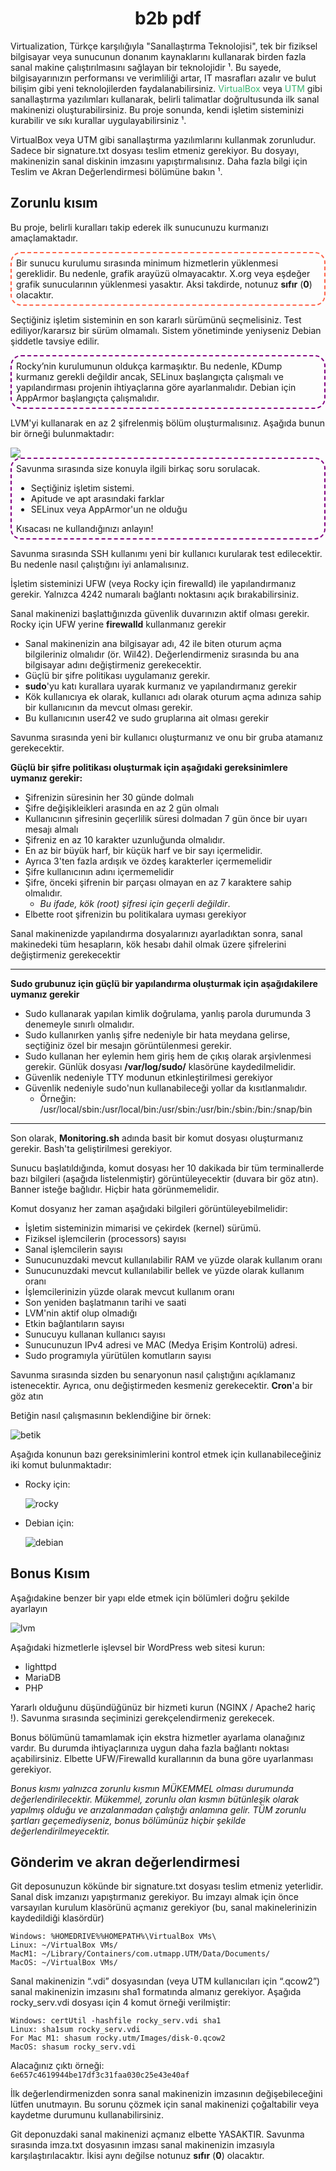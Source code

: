 # <span style="color:;"> <center> b2b pdf </span>

Virtualization, Türkçe karşılığıyla "Sanallaştırma Teknolojisi", tek bir fiziksel bilgisayar veya sunucunun donanım kaynaklarını kullanarak birden fazla sanal makine çalıştırılmasını sağlayan bir teknolojidir ¹. Bu sayede, bilgisayarınızın performansı ve verimliliği artar, IT masrafları azalır ve bulut bilişim gibi yeni teknolojilerden faydalanabilirsiniz. <span style="color:MediumSeaGreen;">VirtualBox</span> veya <span style="color:MediumSeaGreen;">UTM</span> gibi sanallaştırma yazılımları kullanarak, belirli talimatlar doğrultusunda ilk sanal makinenizi oluşturabilirsiniz. Bu proje sonunda, kendi işletim sisteminizi kurabilir ve sıkı kurallar uygulayabilirsiniz ¹.

VirtualBox veya UTM gibi sanallaştırma yazılımlarını kullanmak zorunludur. Sadece bir signature.txt dosyası teslim etmeniz gerekiyor. Bu dosyayı, makinenizin sanal diskinin imzasını yapıştırmalısınız. Daha fazla bilgi için Teslim ve Akran Değerlendirmesi bölümüne bakın ¹.

## Zorunlu kısım

Bu proje, belirli kuralları takip ederek ilk sunucunuzu kurmanızı amaçlamaktadır.

<div style="border:2px dashed Tomato; padding: 7px; border-radius:17px">  Bir sunucu kurulumu sırasında minimum hizmetlerin yüklenmesi gereklidir. Bu nedenle, grafik arayüzü olmayacaktır. X.org veya eşdeğer grafik sunucularının yüklenmesi yasaktır. Aksi takdirde, notunuz <b>sıfır</b> (<b>0</b>) olacaktır. </div>

Seçtiğiniz işletim sisteminin en son kararlı sürümünü seçmelisiniz. Test ediliyor/kararsız bir sürüm olmamalı. Sistem yönetiminde yeniyseniz Debian şiddetle tavsiye edilir.  

<div style="border:2px dashed Purple; padding: 7px; border-radius: 17px"> Rocky’nin kurulumunun oldukça karmaşıktır. Bu nedenle, KDump kurmanız gerekli değildir ancak, SELinux başlangıçta çalışmalı ve yapılandırması projenin ihtiyaçlarına göre ayarlanmalıdır. Debian için AppArmor başlangıçta çalışmalıdır.</div>

LVM'yi kullanarak en az 2 şifrelenmiş bölüm oluşturmalısınız. Aşağıda bunun bir örneği bulunmaktadır:

<img src="./disk.png">

<div style="border:2px dashed Purple;padding: 7px; border-radius:17px; background:; margin-bottom: px;"> Savunma sırasında size konuyla ilgili birkaç soru sorulacak.
<ul style="padding-left: px;">
 <li>Seçtiğiniz işletim sistemi.</li>
 <li>Apitude ve apt arasındaki farklar</li>
 <li>SELinux veya AppArmor'un ne olduğu </li>
</ul>
Kısacası ne kullandığınızı anlayın! </div>

Savunma sırasında SSH kullanımı yeni bir kullanıcı kurularak test edilecektir. Bu nedenle nasıl çalıştığını iyi anlamalısınız.

İşletim sisteminizi UFW (veya Rocky için firewalld) ile yapılandırmanız gerekir. Yalnızca 4242 numaralı bağlantı noktasını açık bırakabilirsiniz.

Sanal makinenizi başlattığınızda güvenlik duvarınızın aktif olması gerekir.
Rocky için UFW yerine **firewalld** kullanmanız gerekir

- Sanal makinenizin ana bilgisayar adı, 42 ile biten oturum açma bilgileriniz olmalıdır (ör.
Wil42). Değerlendirmeniz sırasında bu ana bilgisayar adını değiştirmeniz gerekecektir.
- Güçlü bir şifre politikası uygulamanız gerekir.
- **sudo**'yu katı kurallara uyarak kurmanız ve yapılandırmanız gerekir
- Kök kullanıcıya ek olarak, kullanıcı adı olarak oturum açma adınıza sahip bir kullanıcının da mevcut olması gerekir.
- Bu kullanıcının user42 ve sudo gruplarına ait olması gerekir

Savunma sırasında yeni bir kullanıcı oluşturmanız ve onu bir gruba atamanız gerekecektir.

**Güçlü bir şifre politikası oluşturmak için aşağıdaki gereksinimlere uymanız gerekir:**

- Şifrenizin süresinin her 30 günde dolmalı
- Şifre değişikleikleri arasında en az 2 gün olmalı
- Kullanıcının şifresinin geçerlilik süresi dolmadan 7 gün önce bir uyarı mesajı almalı
- Şifreniz en az 10 karakter uzunluğunda olmalıdır. 
- En az bir büyük harf, bir küçük harf ve bir sayı içermelidir.
- Ayrıca 3'ten fazla ardışık ve özdeş karakterler içermemelidir
- Şifre kullanıcının adını içermemelidir
- Şifre, önceki şifrenin bir parçası olmayan en az 7 karaktere sahip olmalıdır.
  - *Bu ifade, kök (root) şifresi için geçerli değildir*.
- Elbette root şifrenizin bu politikalara uyması gerekiyor

Sanal makinenizde yapılandırma dosyalarınızı ayarladıktan sonra, sanal makinedeki tüm hesapların, kök hesabı dahil olmak üzere şifrelerini değiştirmeniz gerekecektir  

***

**Sudo grubunuz için güçlü bir yapılandırma oluşturmak için aşağıdakilere uymanız gerekir**

- Sudo kullanarak yapılan kimlik doğrulama, yanlış parola durumunda 3 denemeyle sınırlı olmalıdır.
- Sudo kullanırken yanlış şifre nedeniyle bir hata meydana gelirse, seçtiğiniz özel bir mesajın görüntülenmesi gerekir.
- Sudo kullanan her eylemin hem giriş hem de çıkış olarak arşivlenmesi gerekir. Günlük dosyası **/var/log/sudo/** klasörüne kaydedilmelidir.
- Güvenlik nedeniyle TTY modunun etkinleştirilmesi gerekiyor
- Güvenlik nedeniyle sudo'nun kullanabileceği yollar da kısıtlanmalıdır. 
  - Örneğin: <br> /usr/local/sbin:/usr/local/bin:/usr/sbin:/usr/bin:/sbin:/bin:/snap/bin

***

Son olarak, **Monitoring.sh** adında basit bir komut dosyası oluşturmanız gerekir. Bash'ta geliştirilmesi gerekiyor.  

Sunucu başlatıldığında, komut dosyası her 10 dakikada bir tüm terminallerde bazı bilgileri (aşağıda listelenmiştir) görüntüleyecektir (duvara bir göz atın). Banner isteğe bağlıdır. Hiçbir hata görünmemelidir.

Komut dosyanız her zaman aşağıdaki bilgileri görüntüleyebilmelidir:

- İşletim sisteminizin mimarisi ve çekirdek (kernel) sürümü.
- Fiziksel işlemcilerin (processors) sayısı
- Sanal işlemcilerin sayısı
- Sunucunuzdaki mevcut kullanılabilir RAM ve yüzde olarak kullanım oranı
- Sunucunuzdaki mevcut kullanılabilir bellek ve yüzde olarak kullanım oranı
- İşlemcilerinizin yüzde olarak mevcut kullanım oranı
- Son yeniden başlatmanın tarihi ve saati
- LVM'nin aktif olup olmadığı
- Etkin bağlantıların sayısı
- Sunucuyu kullanan kullanıcı sayısı
- Sunucunuzun IPv4 adresi ve MAC (Medya Erişim Kontrolü) adresi.
- Sudo programıyla yürütülen komutların sayısı

Savunma sırasında sizden bu senaryonun nasıl çalıştığını açıklamanız istenecektir. Ayrıca, onu değiştirmeden kesmeniz gerekecektir. **Cron**'a bir göz atın

Betiğin nasıl çalışmasının beklendiğine bir örnek:

![betik](betik.png)

Aşağıda konunun bazı gereksinimlerini kontrol etmek için kullanabileceğiniz iki komut bulunmaktadır:

- Rocky için:

  ![rocky](for_rocky.png)

- Debian için:

  ![debian](./for_debian.png)

## Bonus Kısım

Aşağıdakine benzer bir yapı elde etmek için bölümleri doğru şekilde ayarlayın

![lvm](./bonus_lvm.png)

Aşağıdaki hizmetlerle işlevsel bir WordPress web sitesi kurun:

- lighttpd
- MariaDB
- PHP

Yararlı olduğunu düşündüğünüz bir hizmeti kurun (NGINX / Apache2 hariç !). Savunma sırasında seçiminizi gerekçelendirmeniz gerekecek.

Bonus bölümünü tamamlamak için ekstra hizmetler ayarlama olanağınız vardır. Bu durumda ihtiyaçlarınıza uygun daha fazla bağlantı noktası açabilirsiniz. Elbette UFW/Firewalld kurallarının da buna göre uyarlanması gerekiyor.

*Bonus kısmı yalnızca zorunlu kısmın MÜKEMMEL olması durumunda değerlendirilecektir. Mükemmel, zorunlu olan kısmın bütünleşik olarak yapılmış olduğu ve arızalanmadan çalıştığı anlamına gelir. TÜM zorunlu şartları geçemediyseniz, bonus bölümünüz hiçbir şekilde değerlendirilmeyecektir.*

## Gönderim ve akran değerlendirmesi

Git deposunuzun kökünde bir signature.txt dosyası teslim etmeniz yeterlidir. Sanal disk imzanızı yapıştırmanız gerekiyor. Bu imzayı almak için önce varsayılan kurulum klasörünü açmanız gerekiyor (bu, sanal makinelerinizin kaydedildiği klasördür)

```Shell
Windows: %HOMEDRIVE%%HOMEPATH%\VirtualBox VMs\
Linux: ~/VirtualBox VMs/
MacM1: ~/Library/Containers/com.utmapp.UTM/Data/Documents/
MacOS: ~/VirtualBox VMs/
```

Sanal makinenizin “.vdi” dosyasından (veya UTM kullanıcıları için “.qcow2”) sanal makinenizin imzasını sha1 formatında almanız gerekiyor. Aşağıda rocky_serv.vdi dosyası için 4 komut örneği verilmiştir:

```Shell
Windows: certUtil -hashfile rocky_serv.vdi sha1
Linux: sha1sum rocky_serv.vdi
For Mac M1: shasum rocky.utm/Images/disk-0.qcow2
MacOS: shasum rocky_serv.vdi
```

Alacağınız çıktı örneği: <br>
``6e657c4619944be17df3c31faa030c25e43e40af``  

İlk değerlendirmenizden sonra sanal makinenizin imzasının değişebileceğini lütfen unutmayın. Bu sorunu çözmek için sanal makinenizi çoğaltabilir veya kaydetme durumunu kullanabilirsiniz.

Git deponuzdaki sanal makinenizi açmanız elbette YASAKTIR. Savunma sırasında imza.txt dosyasının imzası sanal makinenizin imzasıyla karşılaştırılacaktır. İkisi aynı değilse notunuz **sıfır** (**0**) olacaktır.